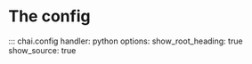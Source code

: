 # The config

::: chai.config
    handler: python
    options:
      show_root_heading: true
      show_source: true
